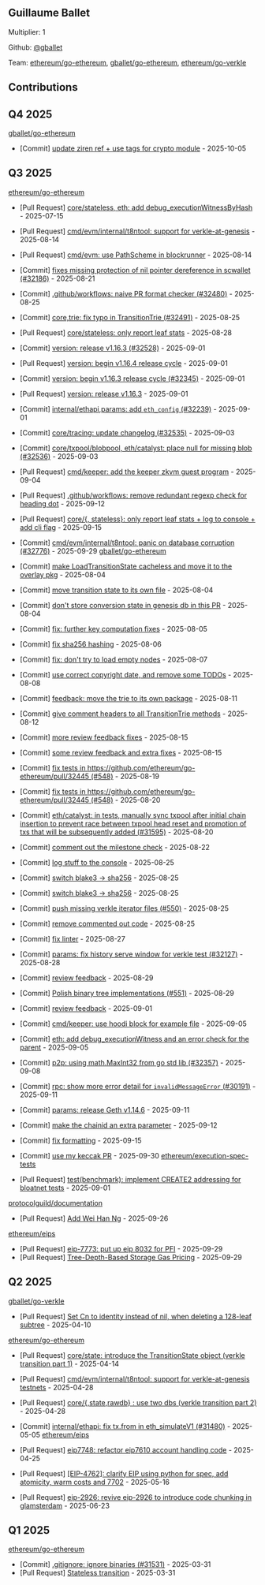 
## Guillaume Ballet
Multiplier: 1

Github: [@gballet](https://github.com/gballet)

Team: [ethereum/go-ethereum](https://github.com/ethereum/go-ethereum/pulls?q=is%3Apr+author%3Agballet), [gballet/go-ethereum](https://github.com/gballet/go-ethereum/pulls?q=is%3Apr+author%3Agballet), [ethereum/go-verkle](https://github.com/ethereum/go-verkle/pulls?q=is%3Apr+author%3Agballet)

## Contributions

## Q4 2025


[gballet/go-ethereum](https://github.com/gballet/go-ethereum)
* [Commit] [update ziren ref + use tags for crypto module](https://github.com/gballet/go-ethereum/commit/b26b3e800143d8662c4ce32ae628aa6d90ea54a1) - 2025-10-05
## Q3 2025


[ethereum/go-ethereum](https://github.com/ethereum/go-ethereum)
* [Pull Request] [core/stateless, eth: add debug_executionWitnessByHash](https://github.com/ethereum/go-ethereum/pull/32216) - 2025-07-15

* [Pull Request] [cmd/evm/internal/t8ntool: support for verkle-at-genesis](https://github.com/ethereum/go-ethereum/pull/32445) - 2025-08-14
* [Pull Request] [cmd/evm: use PathScheme in blockrunner](https://github.com/ethereum/go-ethereum/pull/32444) - 2025-08-14
* [Commit] [fixes missing protection of nil pointer dereference in scwallet (#32186)](https://github.com/ethereum/go-ethereum/commit/39ab721992e634f3b0adb3e08b16fb0c4d8a379c) - 2025-08-21
* [Commit] [.github/workflows: naive PR format checker (#32480)](https://github.com/ethereum/go-ethereum/commit/a9ac2755886299eb200e9725c6412f7bfca83246) - 2025-08-25
* [Commit] [core,trie: fix typo in TransitionTrie (#32491)](https://github.com/ethereum/go-ethereum/commit/d0602ba45a651e5a3d40ecd7cc4deab8a8625e76) - 2025-08-25
* [Pull Request] [core/stateless: only report leaf stats](https://github.com/ethereum/go-ethereum/pull/32507) - 2025-08-28
* [Commit] [version: release v1.16.3 (#32528)](https://github.com/ethereum/go-ethereum/commit/0978604196e5949cf83b45d1a08d175f0cbe4f73) - 2025-09-01
* [Pull Request] [version: begin v1.16.4 release cycle](https://github.com/ethereum/go-ethereum/pull/32529) - 2025-09-01
* [Commit] [version: begin v1.16.3 release cycle (#32345)](https://github.com/ethereum/go-ethereum/commit/073e7ec4b0e99aba1b1f16e3556e1f261a0136f4) - 2025-09-01
* [Pull Request] [version: release v1.16.3](https://github.com/ethereum/go-ethereum/pull/32528) - 2025-09-01
* [Commit] [internal/ethapi,params: add `eth_config` (#32239)](https://github.com/ethereum/go-ethereum/commit/ffe758c7a783ef2f4fefbb72200a740adce015c1) - 2025-09-01
* [Commit] [core/tracing: update changelog (#32535)](https://github.com/ethereum/go-ethereum/commit/e6884ccccfac51f9528953275769ba8a72bf18c6) - 2025-09-03
* [Commit] [core/txpool/blobpool, eth/catalyst: place null for missing blob (#32536)](https://github.com/ethereum/go-ethereum/commit/00516c71fbc4781f345806cdc684c6c223159029) - 2025-09-03
* [Pull Request] [cmd/keeper: add the keeper zkvm guest program](https://github.com/ethereum/go-ethereum/pull/32543) - 2025-09-04
* [Pull Request] [.github/workflows: remove redundant regexp check for heading dot](https://github.com/ethereum/go-ethereum/pull/32597) - 2025-09-12
* [Pull Request] [core/{, stateless}: only report leaf stats + log to console + add cli flag](https://github.com/ethereum/go-ethereum/pull/32619) - 2025-09-15
* [Commit] [cmd/evm/internal/t8ntool: panic on database corruption (#32776)](https://github.com/ethereum/go-ethereum/commit/46b7e78cc02f36e4c472f7196316a73f3c069cad) - 2025-09-29
[gballet/go-ethereum](https://github.com/gballet/go-ethereum)
* [Commit] [make LoadTransitionState cacheless and move it to the overlay pkg](https://github.com/gballet/go-ethereum/commit/0f37c99d3457791f97995b08c2f6d53f4a5b37c6) - 2025-08-04
* [Commit] [move transition state to its own file](https://github.com/gballet/go-ethereum/commit/f0f51d1ef458c1593e908741180615ad83fd07eb) - 2025-08-04
* [Commit] [don't store conversion state in genesis db in this PR](https://github.com/gballet/go-ethereum/commit/a483135b2b5d39d47a783c9409b44fd08e62306d) - 2025-08-04
* [Commit] [fix: further key computation fixes](https://github.com/gballet/go-ethereum/commit/2c3814687e88ce0c0f490cce481e85082a343ffd) - 2025-08-05
* [Commit] [fix sha256 hashing](https://github.com/gballet/go-ethereum/commit/ba1ad7f846dd155e049a181348ab8468782c77c8) - 2025-08-06
* [Commit] [fix: don't try to load empty nodes](https://github.com/gballet/go-ethereum/commit/baea4d89eece681a0af3c492a27c3b3456cc5ac6) - 2025-08-07
* [Commit] [use correct copyright date, and remove some TODOs](https://github.com/gballet/go-ethereum/commit/b7c4d3c1b5238430b500e16e6b74b55c5db16531) - 2025-08-08
* [Commit] [feedback: move the trie to its own package](https://github.com/gballet/go-ethereum/commit/93417ea660bba6a3d0ce68521bbac2f858b83728) - 2025-08-11
* [Commit] [give comment headers to all TransitionTrie methods](https://github.com/gballet/go-ethereum/commit/8658f9152e5538061170670f5264bda4218b74e1) - 2025-08-12
* [Commit] [more review feedback fixes](https://github.com/gballet/go-ethereum/commit/0a9b14af728e0a94e6a72eaebcc8c7967e617fcb) - 2025-08-15
* [Commit] [some review feedback and extra fixes](https://github.com/gballet/go-ethereum/commit/cdaf64c78044a766abb8239183fbd242d08659fd) - 2025-08-15
* [Commit] [fix tests in https://github.com/ethereum/go-ethereum/pull/32445 (#548)](https://github.com/gballet/go-ethereum/commit/a56b754ffbe22952f0453799046efb921ec2a365) - 2025-08-19
* [Commit] [fix tests in https://github.com/ethereum/go-ethereum/pull/32445 (#548)](https://github.com/gballet/go-ethereum/commit/694b6a1df05e8d79031ccad1f7a6abb1ca351227) - 2025-08-20
* [Commit] [eth/catalyst:  in tests, manually sync txpool after initial chain insertion to prevent race between txpool head reset and promotion of txs that will be subsequently added (#31595)](https://github.com/gballet/go-ethereum/commit/9b4eab6a29704f55fa7b4b92e296094f0dbcee22) - 2025-08-20
* [Commit] [comment out the milestone check](https://github.com/gballet/go-ethereum/commit/0647bdb5559d97fd882012f985ada2d8bb7884d1) - 2025-08-22
* [Commit] [log stuff to the console](https://github.com/gballet/go-ethereum/commit/0847f5b31b8d134b5b43401c367e5f83303b09d1) - 2025-08-25
* [Commit] [switch blake3 -> sha256](https://github.com/gballet/go-ethereum/commit/1fe759c98567344af5cfb4315cfe782ddebf2d53) - 2025-08-25
* [Commit] [switch blake3 -> sha256](https://github.com/gballet/go-ethereum/commit/295fd383efc34377ce2e45c299d973ee74a2e033) - 2025-08-25
* [Commit] [push missing verkle iterator files (#550)](https://github.com/gballet/go-ethereum/commit/5130362a9efd806e75760d25265b9f4e9be7c056) - 2025-08-25
* [Commit] [remove commented out code](https://github.com/gballet/go-ethereum/commit/12e6a796c68b033fb1a71afe74760ef6ac2a1a82) - 2025-08-25
* [Commit] [fix linter](https://github.com/gballet/go-ethereum/commit/931b8fb13ed5ed3e0c6d227d64297930f5d16c2d) - 2025-08-27
* [Commit] [params: fix history serve window for verkle test (#32127)](https://github.com/gballet/go-ethereum/commit/42467f13705db85ee86d0e1d6eabe9eb5a6875c8) - 2025-08-28
* [Commit] [review feedback](https://github.com/gballet/go-ethereum/commit/e99e19a0d942a1744743558093f4164a3ac97bd8) - 2025-08-29
* [Commit] [Polish binary tree implementations (#551)](https://github.com/gballet/go-ethereum/commit/123723b9da31624a10668165a54cf15922aba1af) - 2025-08-29

* [Commit] [review feedback](https://github.com/gballet/go-ethereum/commit/e99e19a0d942a1744743558093f4164a3ac97bd8) - 2025-09-01
* [Commit] [cmd/keeper: use hoodi block for example file](https://github.com/gballet/go-ethereum/commit/f9892c2fc31f1c35fc3c712f91e0cc5b6129d1af) - 2025-09-05
* [Commit] [eth: add debug_executionWitness and an error check for the parent](https://github.com/gballet/go-ethereum/commit/8f7cb130d50754a5f8b314cf3c9fc1d576e1b883) - 2025-09-05
* [Commit] [p2p: using math.MaxInt32 from go std lib (#32357)](https://github.com/gballet/go-ethereum/commit/997dff4fae6470dced58fbd6f8e57f8d496487d4) - 2025-09-08
* [Commit] [rpc: show more error detail for `invalidMessageError` (#30191)](https://github.com/gballet/go-ethereum/commit/57e662793287651dcfd36c52fb40a83c54682810) - 2025-09-11
* [Commit] [params: release Geth v1.14.6](https://github.com/gballet/go-ethereum/commit/d5ebd4bbf66a96234082e2a0ac6f4c4908966108) - 2025-09-11
* [Commit] [make the chainid an extra parameter](https://github.com/gballet/go-ethereum/commit/8a73d64f5ef7534c5402d1cf534e4231eaad3d76) - 2025-09-12
* [Commit] [fix formatting](https://github.com/gballet/go-ethereum/commit/48694958610b905f9cd1ee926af45dfc580cc2b8) - 2025-09-15
* [Commit] [use my keccak PR](https://github.com/gballet/go-ethereum/commit/4bea991cc0193a6211361c721539e6e43773d200) - 2025-09-30
[ethereum/execution-spec-tests](https://github.com/ethereum/execution-spec-tests)
* [Pull Request] [test(benchmark): implement CREATE2 addressing for bloatnet tests](https://github.com/ethereum/execution-spec-tests/pull/2090) - 2025-09-01

[protocolguild/documentation](https://github.com/protocolguild/documentation)
* [Pull Request] [Add Wei Han Ng](https://github.com/protocolguild/documentation/pull/404) - 2025-09-26

[ethereum/eips](https://github.com/ethereum/eips)
* [Pull Request] [eip-7773: put up eip 8032 for PFI](https://github.com/ethereum/EIPs/pull/10453) - 2025-09-29
* [Pull Request] [Tree-Depth-Based Storage Gas Pricing](https://github.com/ethereum/EIPs/pull/10451) - 2025-09-29
## Q2 2025


[gballet/go-verkle](https://github.com/gballet/go-verkle)
* [Pull Request] [Set Cn to identity instead of nil, when deleting a 128-leaf subtree](https://github.com/ethereum/go-verkle/pull/465) - 2025-04-10

[ethereum/go-ethereum](https://github.com/ethereum/go-ethereum)
* [Pull Request] [core/state: introduce the TransitionState object (verkle transition part 1)](https://github.com/ethereum/go-ethereum/pull/31634) - 2025-04-14

* [Pull Request] [cmd/evm/internal/t8ntool: support for verkle-at-genesis testnets](https://github.com/ethereum/go-ethereum/pull/31730) - 2025-04-28
* [Pull Request] [core/{,state,rawdb} : use two dbs (verkle transition part 2)](https://github.com/ethereum/go-ethereum/pull/31727) - 2025-04-28
* [Commit] [internal/ethapi: fix tx.from in eth_simulateV1 (#31480)](https://github.com/ethereum/go-ethereum/commit/bca0646ede39d45303d8bd0b24ff5e7efa4f3e28) - 2025-05-05
[ethereum/eips](https://github.com/ethereum/eips)
* [Pull Request] [eip7748: refactor eip7610 account handling code](https://github.com/ethereum/EIPs/pull/9695) - 2025-04-25
* [Pull Request] [[EIP-4762]: clarify EIP using python for spec, add atomicity, warm costs and 7702](https://github.com/ethereum/EIPs/pull/9780) - 2025-05-16
* [Pull Request] [eip-2926: revive eip-2926 to introduce code chunking in glamsterdam](https://github.com/ethereum/EIPs/pull/9927) - 2025-06-23
## Q1 2025

[ethereum/go-ethereum](https://github.com/ethereum/go-ethereum)
* [Commit] [.gitignore: ignore binaries (#31531)](https://github.com/ethereum/go-ethereum/commit/ffa315f7460b6f050e89b63ca63876d974fb19bf) - 2025-03-31
* [Pull Request] [Stateless transition](https://github.com/ethereum/go-ethereum/pull/31532) - 2025-03-31
